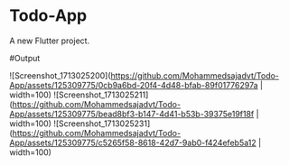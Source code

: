 # Todo-App

A new Flutter project.

#Output

![Screenshot_1713025200](https://github.com/Mohammedsajadvt/Todo-App/assets/125309775/0cb9a6bd-20f4-4d48-bfab-89f01776297a | width=100)
![Screenshot_1713025211](https://github.com/Mohammedsajadvt/Todo-App/assets/125309775/bead8bf3-b147-4d41-b53b-39375e19f18f | width=100)
![Screenshot_1713025231](https://github.com/Mohammedsajadvt/Todo-App/assets/125309775/c5265f58-8618-42d7-9ab0-f424efeb5a12 | width=100)





